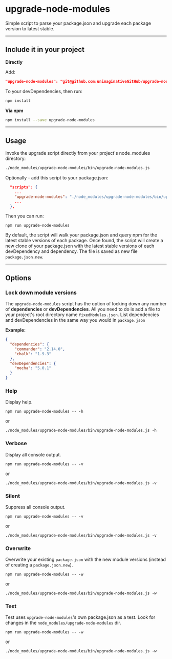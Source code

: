 # upgrade-node-modules
Simple script to parse your package.json and upgrade each package version to latest stable.

---

## Include it in your project
**Directly**

Add:
```json
"upgrade-node-modules": "git@github.com:unimaginativeGitHub/upgrade-node-modules.git#v1.0.0"
```
To your devDependencies, then run:
```bash
npm install
```

**Via npm**
```bash
npm install --save upgrade-node-modules
```

---

## Usage
Invoke the upgrade script directly from your project's node_modules directory:
```bash
./node_modules/upgrade-node-modules/bin/upgrade-node-modules.js
```

Optionally - add this script to your package.json:
```json
  "scripts": {
    ...
    "upgrade-node-modules": "./node_modules/upgrade-node-modules/bin/upgrade-node-modules.js",
    ...
  },
```

Then you can run:
```
npm run upgrade-node-modules
```

By default, the script will walk your package.json and query npm for the latest stable versions of each package. Once found, the script will create a new clone of your package.json with the latest stable versions of each devDependency and dependency. The file is saved as new file `package.json.new`.

---

## Options

### Lock down module versions

The `upgrade-node-modules` script has the option of locking down any number of **dependencies** or **devDependencies**. All you need to do is add a file to your project's root directory name `fixedModules.json`. List dependencies and devDependencies in the same way you would in `package.json`

**Example:**
```json
{
  "dependencies": {
    "commander": "2.14.0",
    "chalk": "1.9.3"
  },
  "devDependencies": {
    "mocha": "5.0.1"
  }
}
```

### Help
Display help.
```
npm run upgrade-node-modules -- -h
```
or
```
./node_modules/upgrade-node-modules/bin/upgrade-node-modules.js -h
```

### Verbose
Display all console output.
```
npm run upgrade-node-modules -- -v
```
or
```
./node_modules/upgrade-node-modules/bin/upgrade-node-modules.js -v
```

### Silent
Suppress all console output.
```
npm run upgrade-node-modules -- -v
```
or
```
./node_modules/upgrade-node-modules/bin/upgrade-node-modules.js -v
```

### Overwrite
Overwrite your existing `package.json` with the new module versions (instead of creating a `package.json.new`).
```
npm run upgrade-node-modules -- -w
```
or
```
./node_modules/upgrade-node-modules/bin/upgrade-node-modules.js -w
```

### Test
Test uses `upgrade-node-modules`'s own package.json as a test. Look for changes in the `node_modules/upgrade-node-modules` dir.
```
npm run upgrade-node-modules -- -w
```
or
```
./node_modules/upgrade-node-modules/bin/upgrade-node-modules.js -w
```
